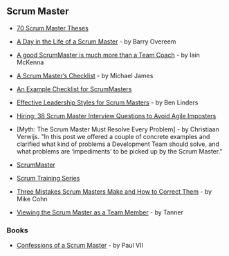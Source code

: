 ## Scrum Master

- [70 Scrum Master Theses](https://age-of-product.com/70-scrum-master-theses/)

- [A Day in the Life of a Scrum Master](https://www.linkedin.com/pulse/day-life-scrum-master-barry-overeem) - by Barry Overeem

- [A good ScrumMaster is much more than a Team Coach](https://www.linkedin.com/pulse/good-scrummaster-much-more-than-team-coach-iain-mckenna) - by Iain McKenna

- [A Scrum Master’s Checklist](http://blogs.collab.net/agile/a-scrummasters-checklist) - by Michael James

- [An Example Checklist for ScrumMasters](http://scrummasterchecklist.org/pdf/ScrumMaster_Checklist_12_unbranded.pdf)

- [Effective Leadership Styles for Scrum Masters](https://www.benlinders.com/2016/leadership-styles-scrum-masters/) - by Ben Linders

- [Hiring: 38 Scrum Master Interview Questions to Avoid Agile Imposters](https://age-of-product.com/38-scrum-master-interview-questions-to-avoid-imposters-free-pdf/)

- [Myth: The Scrum Master Must Resolve Every Problem] - by Christiaan Verwijs. "In this post we offered a couple of concrete examples and clarified what kind of problems a Development Team should solve, and what problems are ‘impediments’ to be picked up by the Scrum Master."

- [ScrumMaster](https://www.mountaingoatsoftware.com/agile/scrum/roles/scrummaster)

- [Scrum Training Series](http://scrumtrainingseries.com/)

- [Three Mistakes Scrum Masters Make and How to Correct Them](https://www.linkedin.com/pulse/three-mistakes-scrum-masters-make-how-correct-them-mike-cohn) - by Mike Cohn

- [Viewing the Scrum Master as a Team Member](http://www.spikesandstories.com/viewing-scrum-master-team-member/) - by Tanner

### Books

- [Confessions of a Scrum Master](https://github.com/Bibliteca-jarcor/awesome-agile/blob/master/books/Confessions%2Bof%2Ba%2BScrum%2BMaster.pdf) - by Paul VII
